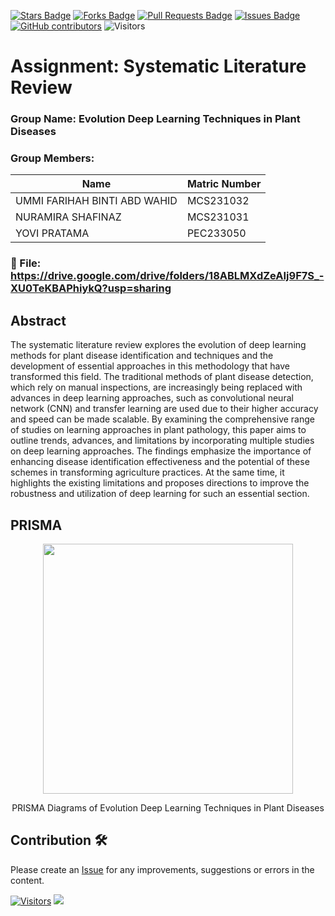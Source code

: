 <a href="https://github.com/drshahizan/research-design/stargazers"><img src="https://img.shields.io/github/stars/drshahizan/research-design" alt="Stars Badge"/></a>
<a href="https://github.com/drshahizan/research-design/network/members"><img src="https://img.shields.io/github/forks/drshahizan/research-design" alt="Forks Badge"/></a>
<a href="https://github.com/drshahizan/research-design/pulls"><img src="https://img.shields.io/github/issues-pr/drshahizan/research-design" alt="Pull Requests Badge"/></a>
<a href="https://github.com/drshahizan/research-design"><img src="https://img.shields.io/github/issues/drshahizan/research-design" alt="Issues Badge"/></a>
<a href="https://github.com/drshahizan/research-design/graphs/contributors"><img alt="GitHub contributors" src="https://img.shields.io/github/contributors/drshahizan/research-design?color=2b9348"></a>
![Visitors](https://api.visitorbadge.io/api/visitors?path=https%3A%2F%2Fgithub.com%2Fdrshahizan%2BDM&labelColor=%23d9e3f0&countColor=%23697689&style=flat)

# Assignment: Systematic Literature Review

### Group Name: Evolution Deep Learning Techniques in Plant Diseases
### Group Members:

| Name          | Matric Number  | 
| ------------- | -------------- | 
| UMMI FARIHAH BINTI ABD WAHID     | MCS231032      | 
| NURAMIRA SHAFINAZ    | MCS231031      |
| YOVI PRATAMA  | PEC233050        | 


### 📂  File: https://drive.google.com/drive/folders/18ABLMXdZeAIj9F7S_-XU0TeKBAPhiykQ?usp=sharing


## Abstract
The systematic literature review explores the evolution of deep learning methods for plant disease identification and techniques and the development of essential approaches in this methodology that have transformed this field. The traditional methods of plant disease detection, which rely on manual inspections, are increasingly being replaced with advances in deep learning approaches, such as convolutional neural network (CNN) and transfer learning are used due to their higher accuracy and speed can be made scalable. By examining the comprehensive range of studies on learning approaches in plant pathology, this paper aims to outline trends, advances, and limitations by incorporating multiple studies on deep learning approaches. The findings emphasize the importance of enhancing disease identification effectiveness and the potential of these schemes in transforming agriculture practices. At the same time, it highlights the existing limitations and proposes directions to improve the robustness and utilization of deep learning for such an essential section.

## PRISMA
<p align="center">
  <img height="400px" src="https://github.com/drshahizan/research-design/blob/main/SLR/group4/PRISMA_G4_Evolution%20Deep%20Learning%20Techniques%20in%20Plant%20Diseases.png"/>
</p>
<p align="center">
PRISMA Diagrams of Evolution Deep Learning Techniques in Plant Diseases
</p>



## Contribution 🛠️
Please create an [Issue](https://github.com/drshahizan/research-design/issues) for any improvements, suggestions or errors in the content.



[![Visitors](https://api.visitorbadge.io/api/visitors?path=https%3A%2F%2Fgithub.com%2Fdrshahizan&labelColor=%23697689&countColor=%23555555&style=plastic)](https://visitorbadge.io/status?path=https%3A%2F%2Fgithub.com%2Fdrshahizan)
![](https://hit.yhype.me/github/profile?user_id=81284918)







